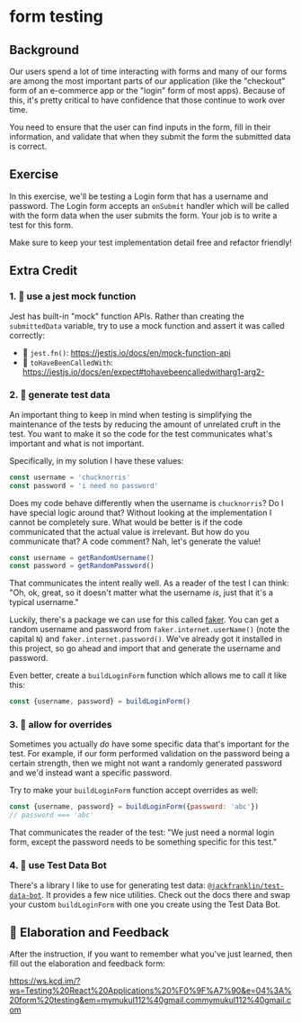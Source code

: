 # form testing

## Background

Our users spend a lot of time interacting with forms and many of our forms are
among the most important parts of our application (like the "checkout" form of
an e-commerce app or the "login" form of most apps). Because of this, it's
pretty critical to have confidence that those continue to work over time.

You need to ensure that the user can find inputs in the form, fill in their
information, and validate that when they submit the form the submitted data is
correct.

## Exercise

In this exercise, we'll be testing a Login form that has a username and
password. The Login form accepts an `onSubmit` handler which will be called with
the form data when the user submits the form. Your job is to write a test for
this form.

Make sure to keep your test implementation detail free and refactor friendly!

## Extra Credit

### 1. 💯 use a jest mock function

Jest has built-in "mock" function APIs. Rather than creating the `submittedData`
variable, try to use a mock function and assert it was called correctly:

- 📜 `jest.fn()`: https://jestjs.io/docs/en/mock-function-api
- 📜 `toHaveBeenCalledWith`:
  https://jestjs.io/docs/en/expect#tohavebeencalledwitharg1-arg2-

### 2. 💯 generate test data

An important thing to keep in mind when testing is simplifying the maintenance
of the tests by reducing the amount of unrelated cruft in the test. You want to
make it so the code for the test communicates what's important and what is not
important.

Specifically, in my solution I have these values:

```javascript
const username = 'chucknorris'
const password = 'i need no password'
```

Does my code behave differently when the username is `chucknorris`? Do I have
special logic around that? Without looking at the implementation I cannot be
completely sure. What would be better is if the code communicated that the
actual value is irrelevant. But how do you communicate that? A code comment?
Nah, let's generate the value!

```javascript
const username = getRandomUsername()
const password = getRandomPassword()
```

That communicates the intent really well. As a reader of the test I can think:
"Oh, ok, great, so it doesn't matter what the username _is_, just that it's a
typical username."

Luckily, there's a package we can use for this called
[faker](https://www.npmjs.com/package/@faker-js/faker). You can get a random username and
password from `faker.internet.userName()` (note the capital `N`) and
`faker.internet.password()`. We've already got it installed in this project, so
go ahead and import that and generate the username and password.

Even better, create a `buildLoginForm` function which allows me to call it like
this:

```javascript
const {username, password} = buildLoginForm()
```

### 3. 💯 allow for overrides

Sometimes you actually _do_ have some specific data that's important for the
test. For example, if our form performed validation on the password being a
certain strength, then we might not want a randomly generated password and we'd
instead want a specific password.

Try to make your `buildLoginForm` function accept overrides as well:

```javascript
const {username, password} = buildLoginForm({password: 'abc'})
// password === 'abc'
```

That communicates the reader of the test: "We just need a normal login form,
except the password needs to be something specific for this test."

### 4. 💯 use Test Data Bot

There's a library I like to use for generating test data:
[`@jackfranklin/test-data-bot`](https://www.npmjs.com/package/@jackfranklin/test-data-bot).
It provides a few nice utilities. Check out the docs there and swap your custom
`buildLoginForm` with one you create using the Test Data Bot.

## 🦉 Elaboration and Feedback

After the instruction, if you want to remember what you've just learned, then
fill out the elaboration and feedback form:

https://ws.kcd.im/?ws=Testing%20React%20Applications%20%F0%9F%A7%90&e=04%3A%20form%20testing&em=mymukul112%40gmail.commymukul112%40gmail.com
